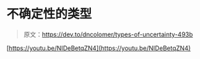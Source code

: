 # 不确定性的类型

> 原文：<https://dev.to/dncolomer/types-of-uncertainty-493b>

[https://youtu.be/NIDeBetqZN4](https://youtu.be/NIDeBetqZN4)